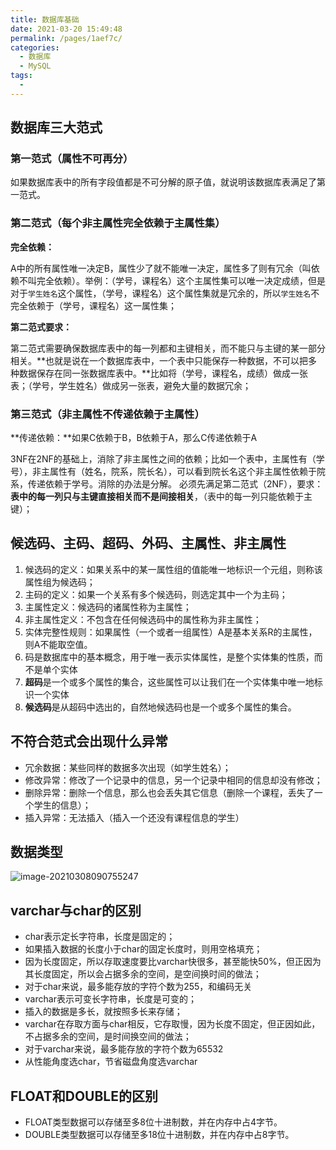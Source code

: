 ```yaml
---
title: 数据库基础
date: 2021-03-20 15:49:48
permalink: /pages/1aef7c/
categories:
  - 数据库
  - MySQL
tags:
  - 
---
```


## 数据库三大范式

### 第一范式（属性不可再分）

如果数据库表中的所有字段值都是不可分解的原子值，就说明该数据库表满足了第一范式。

### 第二范式（每个非主属性完全依赖于主属性集）

**完全依赖：**

A中的所有属性唯一决定B，属性少了就不能唯一决定，属性多了则有冗余（叫依赖不叫完全依赖）。举例：（学号，课程名）这个主属性集可以唯一决定成绩，但是对于`学生姓名`这个属性，（学号，课程名）这个属性集就是冗余的，所以`学生姓名`不完全依赖于（学号，课程名）这一属性集；

**第二范式要求：**

第二范式需要确保数据库表中的每一列都和主键相关，而不能只与主键的某一部分相关。**也就是说在一个数据库表中，一个表中只能保存一种数据，不可以把多种数据保存在同一张数据库表中。**比如将（学号，课程名，成绩）做成一张表；（学号，学生姓名）做成另一张表，避免大量的数据冗余；

### 第三范式（非主属性不传递依赖于主属性）

**传递依赖：**如果C依赖于B，B依赖于A，那么C传递依赖于A

3NF在2NF的基础上，消除了非主属性之间的依赖；比如一个表中，主属性有（学号），非主属性有（姓名，院系，院长名），可以看到院长名这个非主属性依赖于院系，传递依赖于学号。消除的办法是分解。 必须先满足第二范式（2NF），要求：**表中的每一列只与主键直接相关而不是间接相关**，（表中的每一列只能依赖于主键）；

## 候选码、主码、超码、外码、主属性、非主属性

1. 候选码的定义：如果关系中的某一属性组的值能唯一地标识一个元组，则称该属性组为候选码；
2. 主码的定义：如果一个关系有多个候选码，则选定其中一个为主码；
3. 主属性定义：候选码的诸属性称为主属性；
4. 非主属性定义：不包含在任何候选码中的属性称为非主属性；
5. 实体完整性规则：如果属性（一个或者一组属性）A是基本关系R的主属性，则A不能取空值。
6. 码是数据库中的基本概念，用于唯一表示实体属性，是整个实体集的性质，而不是单个实体
7. **超码**是一个或多个属性的集合，这些属性可以让我们在一个实体集中唯一地标识一个实体
8. **候选码**是从超码中选出的，自然地候选码也是一个或多个属性的集合。

## 不符合范式会出现什么异常

- 冗余数据：某些同样的数据多次出现（如学生姓名）；
- 修改异常：修改了一个记录中的信息，另一个记录中相同的信息却没有修改；
- 删除异常：删除一个信息，那么也会丢失其它信息（删除一个课程，丢失了一个学生的信息）；
- 插入异常：无法插入（插入一个还没有课程信息的学生）

## 数据类型

![image-20210308090755247](https://img.xiaoyou66.com/2021/03/21/1f4d254c340be.png)

## varchar与char的区别

- char表示定长字符串，长度是固定的；
- 如果插入数据的长度小于char的固定长度时，则用空格填充；
- 因为长度固定，所以存取速度要比varchar快很多，甚至能快50%，但正因为其长度固定，所以会占据多余的空间，是空间换时间的做法；
- 对于char来说，最多能存放的字符个数为255，和编码无关
- varchar表示可变长字符串，长度是可变的；
- 插入的数据是多长，就按照多长来存储；
- varchar在存取方面与char相反，它存取慢，因为长度不固定，但正因如此，不占据多余的空间，是时间换空间的做法；
- 对于varchar来说，最多能存放的字符个数为65532
- 从性能角度选char，节省磁盘角度选varchar

## FLOAT和DOUBLE的区别

- FLOAT类型数据可以存储至多8位十进制数，并在内存中占4字节。
- DOUBLE类型数据可以存储至多18位十进制数，并在内存中占8字节。

